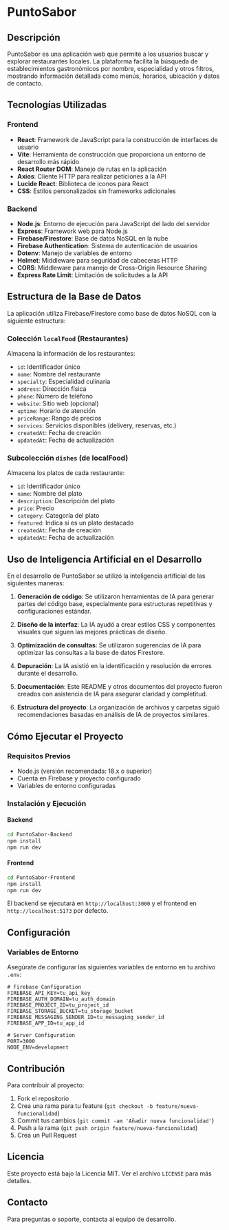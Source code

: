 # PuntoSabor

## Descripción

PuntoSabor es una aplicación web que permite a los usuarios buscar y explorar restaurantes locales. La plataforma facilita la búsqueda de establecimientos gastronómicos por nombre, especialidad y otros filtros, mostrando información detallada como menús, horarios, ubicación y datos de contacto.

## Tecnologías Utilizadas

### Frontend
- **React**: Framework de JavaScript para la construcción de interfaces de usuario
- **Vite**: Herramienta de construcción que proporciona un entorno de desarrollo más rápido
- **React Router DOM**: Manejo de rutas en la aplicación
- **Axios**: Cliente HTTP para realizar peticiones a la API
- **Lucide React**: Biblioteca de iconos para React
- **CSS**: Estilos personalizados sin frameworks adicionales

### Backend
- **Node.js**: Entorno de ejecución para JavaScript del lado del servidor
- **Express**: Framework web para Node.js
- **Firebase/Firestore**: Base de datos NoSQL en la nube
- **Firebase Authentication**: Sistema de autenticación de usuarios
- **Dotenv**: Manejo de variables de entorno
- **Helmet**: Middleware para seguridad de cabeceras HTTP
- **CORS**: Middleware para manejo de Cross-Origin Resource Sharing
- **Express Rate Limit**: Limitación de solicitudes a la API

## Estructura de la Base de Datos

La aplicación utiliza Firebase/Firestore como base de datos NoSQL con la siguiente estructura:

### Colección `localFood` (Restaurantes)
Almacena la información de los restaurantes:
- `id`: Identificador único
- `name`: Nombre del restaurante
- `specialty`: Especialidad culinaria
- `address`: Dirección física
- `phone`: Número de teléfono
- `website`: Sitio web (opcional)
- `uptime`: Horario de atención
- `priceRange`: Rango de precios
- `services`: Servicios disponibles (delivery, reservas, etc.)
- `createdAt`: Fecha de creación
- `updatedAt`: Fecha de actualización

### Subcolección `dishes` (de localFood)
Almacena los platos de cada restaurante:
- `id`: Identificador único
- `name`: Nombre del plato
- `description`: Descripción del plato
- `price`: Precio
- `category`: Categoría del plato
- `featured`: Indica si es un plato destacado
- `createdAt`: Fecha de creación
- `updatedAt`: Fecha de actualización


## Uso de Inteligencia Artificial en el Desarrollo

En el desarrollo de PuntoSabor se utilizó la inteligencia artificial de las siguientes maneras:

1. **Generación de código**: Se utilizaron herramientas de IA para generar partes del código base, especialmente para estructuras repetitivas y configuraciones estándar.

2. **Diseño de la interfaz**: La IA ayudó a crear estilos CSS y componentes visuales que siguen las mejores prácticas de diseño.

3. **Optimización de consultas**: Se utilizaron sugerencias de IA para optimizar las consultas a la base de datos Firestore.

4. **Depuración**: La IA asistió en la identificación y resolución de errores durante el desarrollo.

5. **Documentación**: Este README y otros documentos del proyecto fueron creados con asistencia de IA para asegurar claridad y completitud.

6. **Estructura del proyecto**: La organización de archivos y carpetas siguió recomendaciones basadas en análisis de IA de proyectos similares.

## Cómo Ejecutar el Proyecto

### Requisitos Previos
- Node.js (versión recomendada: 18.x o superior)
- Cuenta en Firebase y proyecto configurado
- Variables de entorno configuradas

### Instalación y Ejecución

#### Backend
```bash
cd PuntoSabor-Backend
npm install
npm run dev
```

#### Frontend
```bash
cd PuntoSabor-Frontend
npm install
npm run dev
```

El backend se ejecutará en `http://localhost:3000` y el frontend en `http://localhost:5173` por defecto.

## Configuración

### Variables de Entorno
Asegúrate de configurar las siguientes variables de entorno en tu archivo `.env`:

```env
# Firebase Configuration
FIREBASE_API_KEY=tu_api_key
FIREBASE_AUTH_DOMAIN=tu_auth_domain
FIREBASE_PROJECT_ID=tu_project_id
FIREBASE_STORAGE_BUCKET=tu_storage_bucket
FIREBASE_MESSAGING_SENDER_ID=tu_messaging_sender_id
FIREBASE_APP_ID=tu_app_id

# Server Configuration
PORT=3000
NODE_ENV=development
```

## Contribución

Para contribuir al proyecto:

1. Fork el repositorio
2. Crea una rama para tu feature (`git checkout -b feature/nueva-funcionalidad`)
3. Commit tus cambios (`git commit -am 'Añadir nueva funcionalidad'`)
4. Push a la rama (`git push origin feature/nueva-funcionalidad`)
5. Crea un Pull Request

## Licencia

Este proyecto está bajo la Licencia MIT. Ver el archivo `LICENSE` para más detalles.

## Contacto

Para preguntas o soporte, contacta al equipo de desarrollo.
